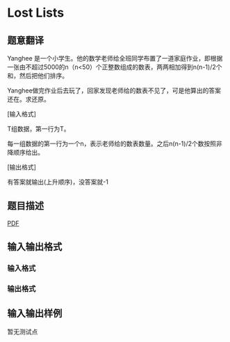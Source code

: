 # Lost Lists

## 题意翻译

Yanghee 是一个小学生。他的数学老师给全班同学布置了一道家庭作业，即根据一张由不超过5000的n（n<50）个正整数组成的数表，两两相加得到n(n-1)/2个和，然后把他们排序。

Yanghee做完作业后去玩了，回家发现老师给的数表不见了，可是他算出的答案还在。求还原。

[输入格式]

T组数据，第一行为T。

每一组数据的第一行为一个n，表示老师给的数表数量。之后n(n-1)/2个数按照非降顺序给出。

[输出格式]

有答案就输出(上升顺序)，没答案就-1

## 题目描述

[problemUrl]: https://uva.onlinejudge.org/index.php?option=com_onlinejudge&Itemid=8&category=448&page=show_problem&problem=4310

[PDF](https://uva.onlinejudge.org/external/15/p1535.pdf)

## 输入输出格式

### 输入格式

### 输出格式

## 输入输出样例

暂无测试点

